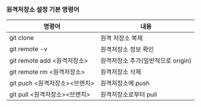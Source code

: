 ###  원격저장소 설정 기본 명령어

| 명령어                           | 내용                               |
| -------------------------------- | ---------------------------------- |
| git clone <url>                  | 원격 저장소 복제                   |
| git remote -v                    | 원격저장소 정보 확인               |
| git remote add <원격저장소><url> | 원격저장소 추가(일반적으로 origin) |
| git remote rm <원격저장소>       | 원격저장소 삭제                    |
| git puch <원격저장소><브랜치>    | 원격저장소에 push                  |
| git pull <원격저장소><브랜치>    | 원격저장소로부터 pull              |

